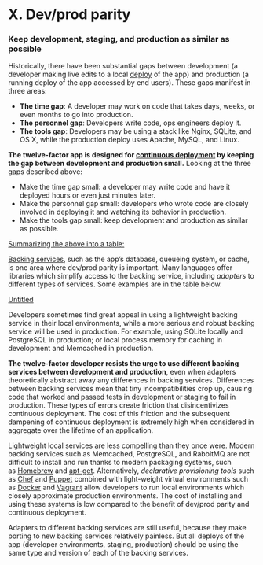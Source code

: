 # X. Dev/prod parity

### Keep development, staging, and production as similar as possible

Historically, there have been substantial gaps between development (a developer making live edits to a local [deploy](I%20Codebase%202b059202958543419888e3e678b44fc5.md) of the app) and production (a running deploy of the app accessed by end users). These gaps manifest in three areas:

- **The time gap**: A developer may work on code that takes days, weeks, or even months to go into production.
- **The personnel gap**: Developers write code, ops engineers deploy it.
- **The tools gap**: Developers may be using a stack like Nginx, SQLite, and OS X, while the production deploy uses Apache, MySQL, and Linux.

**The twelve-factor app is designed for [continuous deployment](http://avc.com/2011/02/continuous-deployment/) by keeping the gap between development and production small.** Looking at the three gaps described above:

- Make the time gap small: a developer may write code and have it deployed hours or even just minutes later.
- Make the personnel gap small: developers who wrote code are closely involved in deploying it and watching its behavior in production.
- Make the tools gap small: keep development and production as similar as possible.

[Summarizing the above into a table:](X%20Dev%20prod%20parity%206a1287dfd0ef48a7a47dd8239f3719c9/Summarizing%20the%20above%20into%20a%20table%2058468155a0ed4186a5809bcec0d16aa3.csv)

[Backing services](IV%20Backing%20services%201c1e72b649f649babc444f5cb9834892.md), such as the app’s database, queueing system, or cache, is one area where dev/prod parity is important. Many languages offer libraries which simplify access to the backing service, including *adapters* to different types of services. Some examples are in the table below.

[Untitled](X%20Dev%20prod%20parity%206a1287dfd0ef48a7a47dd8239f3719c9/Untitled%20Database%20edb038e107094f50bfea45e7a798570b.csv)

Developers sometimes find great appeal in using a lightweight backing service in their local environments, while a more serious and robust backing service will be used in production. For example, using SQLite locally and PostgreSQL in production; or local process memory for caching in development and Memcached in production.

**The twelve-factor developer resists the urge to use different backing services between development and production**, even when adapters theoretically abstract away any differences in backing services. Differences between backing services mean that tiny incompatibilities crop up, causing code that worked and passed tests in development or staging to fail in production. These types of errors create friction that disincentivizes continuous deployment. The cost of this friction and the subsequent dampening of continuous deployment is extremely high when considered in aggregate over the lifetime of an application.

Lightweight local services are less compelling than they once were. Modern backing services such as Memcached, PostgreSQL, and RabbitMQ are not difficult to install and run thanks to modern packaging systems, such as [Homebrew](http://mxcl.github.com/homebrew/) and [apt-get](https://help.ubuntu.com/community/AptGet/Howto). Alternatively, *declarative provisioning tools* such as [Chef](http://www.opscode.com/chef/) and [Puppet](http://docs.puppetlabs.com/) combined with light-weight virtual environments such as [Docker](https://www.docker.com/) and [Vagrant](http://vagrantup.com/) allow developers to run local environments which closely approximate production environments. The cost of installing and using these systems is low compared to the benefit of dev/prod parity and continuous deployment.

Adapters to different backing services are still useful, because they make porting to new backing services relatively painless. But all deploys of the app (developer environments, staging, production) should be using the same type and version of each of the backing services.